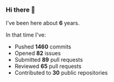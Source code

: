 ### Hi there 👋

I've been here about **6** years.

In that time I've:

- Pushed **1460** commits
- Opened **82** issues
- Submitted **89** pull requests
- Reviewed **65** pull requests
- Contributed to **30** public repositories

<!-- ![My scrobbles](https://lastfm-recently-played.vercel.app/api?user=dotdub) -->
